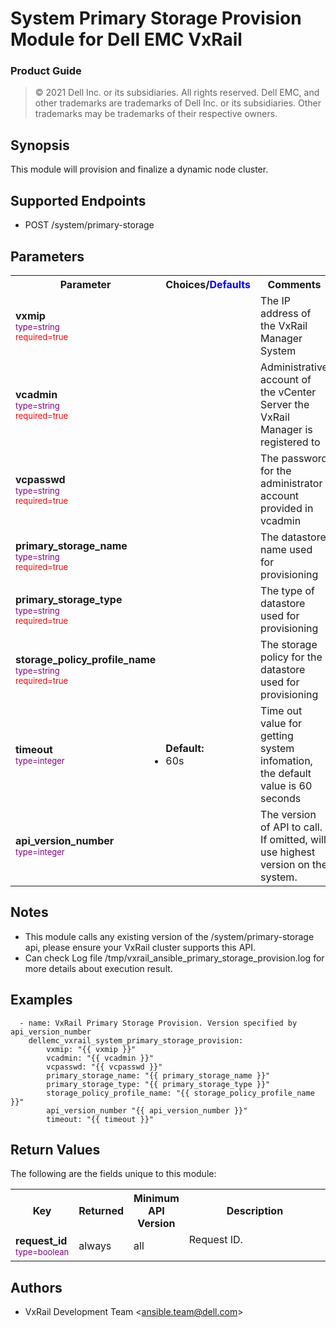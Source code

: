 **System Primary Storage Provision Module for Dell EMC VxRail**
=========================================
### Product Guide

> © 2021 Dell Inc. or its subsidiaries. All rights reserved. Dell 
> EMC, and other trademarks are trademarks of Dell Inc. or its 
> subsidiaries. Other trademarks may be trademarks of their respective owners. 

Synopsis
--------
This module will provision and finalize a dynamic node cluster.

Supported Endpoints
--------

* POST /system/primary-storage

Parameters
----------

<table  border=0 cellpadding=0 class="documentation-table">
    <tr>
        <th colspan="1">Parameter</th>
        <th>Choices/<font color="blue">Defaults</font></th>
                    <th width="100%">Comments</th>
    </tr>
                            <tr>
                                                            <td colspan="1">
                <div class="ansibleOptionAnchor" id="parameter-vxm-ip"></div>
                <b>vxmip</b>
                <a class="ansibleOptionLink" href="#parameter-vxm-ip" title="Permalink to this option"></a>
                <div style="font-size: small">
                    <span style="color: purple">type=string</span>
                    <br>
                    <span style="color: red">required=true</span>                    </div>
                                                    </td>
                            <td>
                                                                                                                                                        </td>
                                                            <td>
                                        <div></div>
                                        <div>The IP address of the VxRail Manager System</div>
                                                    </td>
        </tr>
                            <tr>
                                                            <td colspan="1">
                <div class="ansibleOptionAnchor" id="parameter-vcadmin"></div>
                <b>vcadmin</b>
                <a class="ansibleOptionLink" href="#parameter-vcadmin" title="Permalink to this option"></a>
                <div style="font-size: small">
                    <span style="color: purple">type=string</span>
                    <br>
                    <span style="color: red">required=true</span>                    </div>
                                                    </td>
                            <td>
                                                                                                                                                        </td>
                                                            <td>
                                        <div></div>
                                        <div>Administrative account of the vCenter Server the VxRail Manager is registered to</div>
                                                    </td>
        </tr>
<tr>
                                                            <td colspan="1">
                <div class="ansibleOptionAnchor" id="parameter-vcpasswd"></div>
                <b>vcpasswd</b>
                <a class="ansibleOptionLink" href="#parameter-vcpasswd" title="Permalink to this option"></a>
                <div style="font-size: small">
                    <span style="color: purple">type=string</span>
                    <br>
                    <span style="color: red">required=true</span>                    </div>
                                                    </td>
                            <td>
                                                                                                                                                        </td>
                                                            <td>
                                        <div></div>
                                        <div>The password for the administrator account provided in vcadmin</div>
                                                    </td>
        </tr>
<tr>
                                                            <td colspan="1">
                <div class="ansibleOptionAnchor" id="parameter-primary_storage_name"></div>
                <b>primary_storage_name</b>
                <a class="ansibleOptionLink" href="#parameter-primary_storage_name" title="Permalink to this option"></a>
                <div style="font-size: small">
                    <span style="color: purple">type=string</span>
                    <br>
                    <span style="color: red">required=true</span>                    </div>
                                                    </td>
                            <td>
                                                                                                                                                        </td>
                                                            <td>
                                        <div></div>
                                        <div>The datastore name used for provisioning</div>
                                                    </td>
        </tr>
<tr>
                                                            <td colspan="1">
                <div class="ansibleOptionAnchor" id="parameter-primary_storage_type"></div>
                <b>primary_storage_type</b>
                <a class="ansibleOptionLink" href="#parameter-primary_storage_type" title="Permalink to this option"></a>
                <div style="font-size: small">
                    <span style="color: purple">type=string</span>
                    <br>
                    <span style="color: red">required=true</span>                    </div>
                                                    </td>
                            <td>
                                                                                                                                                        </td>
                                                            <td>
                                        <div></div>
                                        <div>The type of datastore used for provisioning</div>
                                                    </td>
        </tr>
<tr>
                                                            <td colspan="1">
                <div class="ansibleOptionAnchor" id="parameter-storage_policy_profile_name"></div>
                <b>storage_policy_profile_name</b>
                <a class="ansibleOptionLink" href="#parameter-storage_policy_profile_name" title="Permalink to this option"></a>
                <div style="font-size: small">
                    <span style="color: purple">type=string</span>
                    <br>
                    <span style="color: red">required=true</span>                    </div>
                                                    </td>
                            <td>
                                                                                                                                                        </td>
                                                            <td>
                                        <div></div>
                                        <div>The storage policy for the datastore used for provisioning</div>
                                                    </td>
        </tr>
<tr>
                                                            <td colspan="1">
                <div class="ansibleOptionAnchor" id="parameter-timeout"></div>
                <b>timeout</b>
                <a class="ansibleOptionLink" href="#parameter-timeout" title="Permalink to this option"></a>
                <div style="font-size: small">
                    <span style="color: purple">type=integer</span>
                    <br>
                    <span style="color: red"></span>                    </div>
                                                    </td>
                            <td>
                                                                                                                        <ul style="margin: 0; padding: 0"><b>Default:</b>
                                                                                                                                                            <li>60s</li>
                                                                                </ul>
                                                                        </td>
                                                            <td>
                                        <div></div>
                                        <div>Time out value for getting system infomation, the default value is 60 seconds</div>
                                        <div></div>
                                                    </td>
        </tr>
<tr>
                                                            <td colspan="1">
                <div class="ansibleOptionAnchor" id="parameter-api_version_number"></div>
                <b>api_version_number</b>
                <a class="ansibleOptionLink" href="#parameter-api_version_number" title="Permalink to this option"></a>
                <div style="font-size: small">
                    <span style="color: purple">type=integer</span>
                    <br>
                    <span style="color: red"></span>                    </div>
                                                    </td>
                            <td>
                                                                        </td>
                                                            <td>
                                        <div></div>
                                        <div>The version of API to call. If omitted, will use highest version on the system.</div>
                                        <div></div>
                                                    </td>
        </tr>
                    </table>

Notes
-----
- This module calls any existing version of the /system/primary-storage api, please ensure your VxRail cluster supports this API.
- Can check Log file /tmp/vxrail_ansible_primary_storage_provision.log for more details about execution result.


Examples
--------

``` yaml+jinja
  - name: VxRail Primary Storage Provision. Version specified by api_version_number
    dellemc_vxrail_system_primary_storage_provision:
        vxmip: "{{ vxmip }}"
        vcadmin: "{{ vcadmin }}"
        vcpasswd: "{{ vcpasswd }}"
        primary_storage_name: "{{ primary_storage_name }}"
        primary_storage_type: "{{ primary_storage_type }}"
        storage_policy_profile_name: "{{ storage_policy_profile_name }}"
        api_version_number "{{ api_version_number }}"
        timeout: "{{ timeout }}"
```

Return Values
-------------

The following are the fields unique to this module:

<table border=0 cellpadding=0 class="documentation-table">
    <tr>
        <th colspan="3">Key</th>
        <th>Returned</th>
        <th>Minimum API Version</th>
        <th width="100%">Description</th>
    </tr>
                <tr>
                            <td colspan="3">
                <div class="ansibleOptionAnchor" id="return-request_id"></div>
                <b>request_id</b>
                <a class="ansibleOptionLink" href="#return-request_id" title="Permalink to this return value"></a>
                <div style="font-size: small">
                  <span style="color: purple">type=boolean</span>
                                      </div>
                                </td>
            <td>always</td>
            <td>all</td>
            <td>
                                        <div>Request ID.</div>
                                    <br/>
                                </td>
        </tr>
                            <!-- <tr>
                            <td colspan="3">
                <div class="ansibleOptionAnchor" id="return-datastore_name"></div>
                <b>datastore_name</b>
                <a class="ansibleOptionLink" href="#return-datastore_name" title="Permalink to this return value"></a>
                <div style="font-size: small">
                  <span style="color: purple">complex</span>
                                      </div>
                                </td>
            <td>always</td>
            <td>all</td>
            <td>
                                        <div>Datastore name</div>
                                    <br/>
                                </td>
        </tr> -->
                    </table>

Authors
-------

-   VxRail Development Team &lt;<ansible.team@dell.com>&gt;
